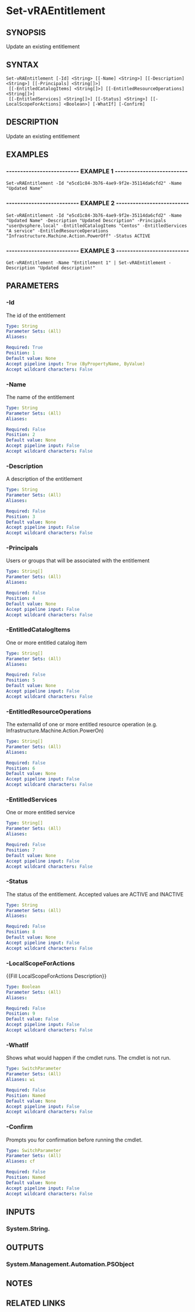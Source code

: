 # Set-vRAEntitlement

## SYNOPSIS
Update an existing entitlement

## SYNTAX

```
Set-vRAEntitlement [-Id] <String> [[-Name] <String>] [[-Description] <String>] [[-Principals] <String[]>]
 [[-EntitledCatalogItems] <String[]>] [[-EntitledResourceOperations] <String[]>]
 [[-EntitledServices] <String[]>] [[-Status] <String>] [[-LocalScopeForActions] <Boolean>] [-WhatIf] [-Confirm]
```

## DESCRIPTION
Update an existing entitlement

## EXAMPLES

### -------------------------- EXAMPLE 1 --------------------------
```
Set-vRAEntitlement -Id "e5cd1c84-3b76-4ae9-9f2e-35114da6cfd2" -Name "Updated Name"
```

### -------------------------- EXAMPLE 2 --------------------------
```
Set-vRAEntitlement -Id "e5cd1c84-3b76-4ae9-9f2e-35114da6cfd2" -Name "Updated Name" -Description "Updated Description" -Principals "user@vsphere.local" -EntitledCatalogItems "Centos" -EntitledServices "A service" -EntitledResourceOperations "Infrastructure.Machine.Action.PowerOff" -Status ACTIVE
```

### -------------------------- EXAMPLE 3 --------------------------
```
Get-vRAEntitlement -Name "Entitlement 1" | Set-vRAEntitlement -Description "Updated description!"
```

## PARAMETERS

### -Id
The id of the entitlement

```yaml
Type: String
Parameter Sets: (All)
Aliases: 

Required: True
Position: 1
Default value: None
Accept pipeline input: True (ByPropertyName, ByValue)
Accept wildcard characters: False
```

### -Name
The name of the entitlement

```yaml
Type: String
Parameter Sets: (All)
Aliases: 

Required: False
Position: 2
Default value: None
Accept pipeline input: False
Accept wildcard characters: False
```

### -Description
A description of the entitlement

```yaml
Type: String
Parameter Sets: (All)
Aliases: 

Required: False
Position: 3
Default value: None
Accept pipeline input: False
Accept wildcard characters: False
```

### -Principals
Users or groups that will be associated with the entitlement

```yaml
Type: String[]
Parameter Sets: (All)
Aliases: 

Required: False
Position: 4
Default value: None
Accept pipeline input: False
Accept wildcard characters: False
```

### -EntitledCatalogItems
One or more entitled catalog item

```yaml
Type: String[]
Parameter Sets: (All)
Aliases: 

Required: False
Position: 5
Default value: None
Accept pipeline input: False
Accept wildcard characters: False
```

### -EntitledResourceOperations
The externalId of one or more entitled resource operation (e.g.
Infrastructure.Machine.Action.PowerOn)

```yaml
Type: String[]
Parameter Sets: (All)
Aliases: 

Required: False
Position: 6
Default value: None
Accept pipeline input: False
Accept wildcard characters: False
```

### -EntitledServices
One or more entitled service

```yaml
Type: String[]
Parameter Sets: (All)
Aliases: 

Required: False
Position: 7
Default value: None
Accept pipeline input: False
Accept wildcard characters: False
```

### -Status
The status of the entitlement.
Accepted values are ACTIVE and INACTIVE

```yaml
Type: String
Parameter Sets: (All)
Aliases: 

Required: False
Position: 8
Default value: None
Accept pipeline input: False
Accept wildcard characters: False
```

### -LocalScopeForActions
{{Fill LocalScopeForActions Description}}

```yaml
Type: Boolean
Parameter Sets: (All)
Aliases: 

Required: False
Position: 9
Default value: False
Accept pipeline input: False
Accept wildcard characters: False
```

### -WhatIf
Shows what would happen if the cmdlet runs.
The cmdlet is not run.

```yaml
Type: SwitchParameter
Parameter Sets: (All)
Aliases: wi

Required: False
Position: Named
Default value: None
Accept pipeline input: False
Accept wildcard characters: False
```

### -Confirm
Prompts you for confirmation before running the cmdlet.

```yaml
Type: SwitchParameter
Parameter Sets: (All)
Aliases: cf

Required: False
Position: Named
Default value: None
Accept pipeline input: False
Accept wildcard characters: False
```

## INPUTS

### System.String.

## OUTPUTS

### System.Management.Automation.PSObject

## NOTES

## RELATED LINKS

